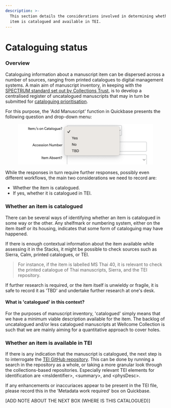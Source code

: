 ```yaml
---
description: >-
  This section details the considerations involved in determining whether an
  item is catalogued and available in TEI.
---
```


# Cataloguing status

### Overview

Cataloguing information about a manuscript item can be dispersed across a number of sources, ranging from printed catalogues to digital management systems. A main aim of manuscript inventory, in keeping with the [SPECTRUM standard set out by Collections Trust](https://collectionstrust.org.uk/resource/inventory-the-spectrum-standard/), is to develop a centralised register of uncatalogued manuscripts that may in turn be submitted for [cataloguing prioritisation](http://127.0.0.1:5000/o/-LumfFcEMKx4gYXKAZTQ/s/-MaCyZe0q1CUexeaRgr6-887967055/).

For this purpose, the 'Add Manuscript' function in Quickbase presents the following question and drop-down menu:



<figure><img src="../../.gitbook/assets/Screenshot 2023-07-26 at 18.06.39.png" alt=""><figcaption></figcaption></figure>



While the responses in turn require further responses, possibly even different workflows, the main two considerations we need to record are:

* Whether the item is catalogued.
* If yes, whether it is catalogued in TEI.

### Whether an item is catalogued

There can be several ways of identifying whether an item is catalogued in some way or the other. Any shelfmark or numbering system, either on the item itself or its housing, indicates that some form of cataloguing may have happened.&#x20;

If there is enough contextual information about the item available while assessing it in the Stacks, it might be possible to check sources such as Sierra, Calm, printed catalogues, or TEI.&#x20;

> For instance, if the item is labelled MS Thai 40, it is relevant to check the printed catalogue of Thai manuscripts, Sierra, and the TEI repository.

If further research is required, or the item itself is unwieldy or fragile, it is safe to record it as 'TBD' and undertake further research at one's desk.

#### What is 'catalogued' in this context?

For the purposes of manuscript inventory, 'catalogued' simply means that we have a minimum viable description available for the item. The backlog of uncatalogued and/or less catalogued manuscripts at Wellcome Collection is such that we are mainly aiming for a quantitative approach to cover holes.

### Whether an item is available in TEI

If there is any indication that the manuscript is catalogued, the next step is to interrogate the [TEI GitHub repository](https://github.com/wellcomecollection/wellcome-collection-tei). This can be done by running a search in the repository as a whole, or taking a more granular look through the collections-based repositories. Especially relevant TEI elements for identification are \<msIdentifier>, \<summary>, and \<physDesc>.

If any enhancements or inaccuriaces appear to be present in the TEI file, please record this in the 'Metadata work required' box on Quickbase.

\[ADD NOTE ABOUT THE NEXT BOX (WHERE IS THIS CATALOGUED)]

